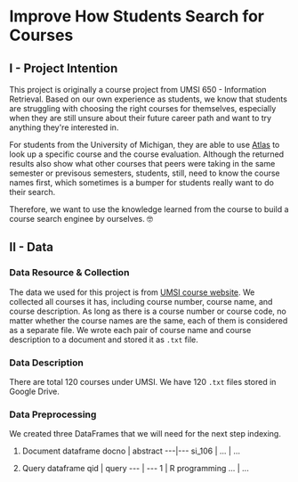 # Improve How Students Search for Courses

## I - Project Intention
This project is originally a course project from UMSI 650 - Information Retrieval. Based on our own experience as students, we know that students are struggling with choosing the right courses for themselves, especially when they are still unsure about their future career path and want to try anything they're interested in.

For students from the University of Michigan, they are able to use [Atlas](https://atlas.ai.umich.edu/) to look up a specific course and the course evaluation. Although the returned results also show what other courses that peers were taking in the same semester or previsous semesters, students, still, need to know the course names first, which sometimes is a bumper for students really want to do their search.

Therefore, we want to use the knowledge learned from the course to build a course search enginee by ourselves. 🤓

## II - Data
### Data Resource & Collection
The data we used for this project is from [UMSI course website](https://www.si.umich.edu/programs/courses). We collected all courses it has, including course number, course name, and course description. As long as there is a course number or course code, no matter whether the course names are the same, each of them is considered as a separate file. We wrote each pair of course name and course description to a document and stored it as `.txt` file.

### Data Description
There are total 120 courses under UMSI. We have 120 `.txt` files stored in Google Drive.

### Data Preprocessing
We created three DataFrames that we will need for the next step indexing.

1. Document dataframe
docno | abstract
---|---
si_106 | <course title> <course description>
... | ...
  
2. Query dataframe
qid | query
--- | ---
1 | R programming
... | ...
